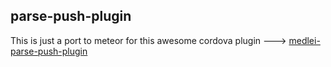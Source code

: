 ## parse-push-plugin

This is just a port to meteor for this awesome cordova plugin ---> [medlei-parse-push-plugin](https://www.npmjs.com/package/medlei-parse-push-plugin)

